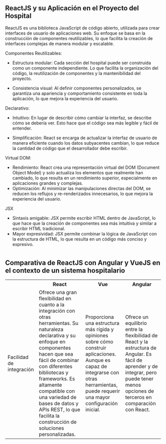 # <h2>ReactJS y su Aplicación en el Proyecto del Hospital</h2>

<p>ReactJS es una biblioteca JavaScript de código abierto, utilizada para crear interfaces de usuario de aplicaciones web. Su enfoque se basa en la construcción de componentes reutilizables, lo que facilita la creación de interfaces complejas de manera modular y escalable.</p>

Componentes Reutilizables:
<ul>
  <li>
<p>Estructura modular: Cada sección del hospital puede ser construida como un componente independiente. Lo que facilita la organización del código, la reutilización de componentes y la mantenibilidad del proyecto.</p></li>
  <li>
<p>Consistencia visual: Al definir componentes personalizados, se garantiza una apariencia y comportamiento consistente en toda la aplicación, lo que mejora la experiencia del usuario.</p>
    </li>
    </li>
</ul>
Declarativo:
<ul>
<li><p>Intuitivo: En lugar de describir cómo cambiar la interfaz, se describe cómo se debería ver. Esto hace que el código sea más legible y fácil de entender.</p></li>
  <li>
<p>Simplificación: React se encarga de actualizar la interfaz de usuario de manera eficiente cuando los datos subyacentes cambian, lo que reduce la cantidad de código que el desarrollador debe escribir.</p></li>
</ul>
Virtual DOM:
<ul>
  <li>
Rendimiento: React crea una representación virtual del DOM (Document Object Model) y solo actualiza los elementos que realmente han cambiado, lo que resulta en un rendimiento superior, especialmente en aplicaciones grandes y complejas.</li>
 <li>Optimización: Al minimizar las manipulaciones directas del DOM, se reducen los reflujos y re-renderizados innecesarios, lo que mejora la experiencia del usuario.</li>
</ul>

JSX
<ul>
<li>Sintaxis amigable: JSX permite escribir HTML dentro de JavaScript, lo que hace que la creación de componentes sea más intuitiva y similar a escribir HTML tradicional.</li>
<li>Mayor expresividad: JSX permite combinar la lógica de JavaScript con la estructura de HTML, lo que resulta en un código más conciso y expresivo.</li>
</ul>

# <h2>Comparativa de ReactJS con Angular y VueJS en el contexto de un sistema hospitalario</h2>
<table>
  <tr>
  <th></th><th>React</th><th>Vue</th><th>Angular</th>
  </tr>
  <tr>
    <td>Facilidad de integración</td>
    <td>Ofrece una gran flexibilidad en cuanto a la integración con otras herramientas. Su naturaleza declarativa y su enfoque en componentes hacen que sea fácil de combinar con diferentes bibliotecas y frameworks. Es altamente compatible con una variedad de bases de datos y APIs REST, lo que facilita la construcción de soluciones personalizadas.</td>
    <td>Proporciona una estructura más rígida y opiniones sobre cómo construir aplicaciones. Aunque es capaz de integrarse con otras herramientas, puede requerir una mayor configuración inicial.</td>
    <td>Ofrece un equilibrio entre la flexibilidad de React y la estructura de Angular. Es fácil de aprender y de integrar, pero puede tener menos opciones de terceros en comparación con React.</td>
  </tr>
</table>

